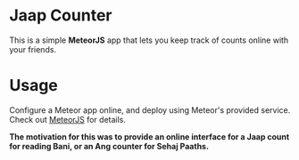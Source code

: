 # Jaap Counter

This is a simple **MeteorJS** app that lets you keep track of counts online with your friends.

# Usage
Configure a Meteor app online, and deploy using Meteor's provided service. Check out [MeteorJS](https://www.meteor.com/) for details.

**The motivation for this was to provide an online interface for a Jaap count for reading Bani, or an Ang counter for Sehaj Paaths.**
